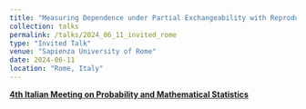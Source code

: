 ```yaml
---
title: "Measuring Dependence under Partial Exchangeability with Reproducing Kernel Hilbert Spaces"
collection: talks
permalink: /talks/2024_06_11_invited_rome
type: "Invited Talk"
venue: "Sapienza University of Rome"
date: 2024-06-11
location: "Rome, Italy"
---
```


[**4th Italian Meeting on Probability and Mathematical Statistics**](https://probabilityrome2024.it/)

